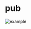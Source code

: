 # pub
![example](https://user-images.githubusercontent.com/99781703/154199877-86f80f77-e7fe-480d-a891-d5ae1f6df848.jpg)
